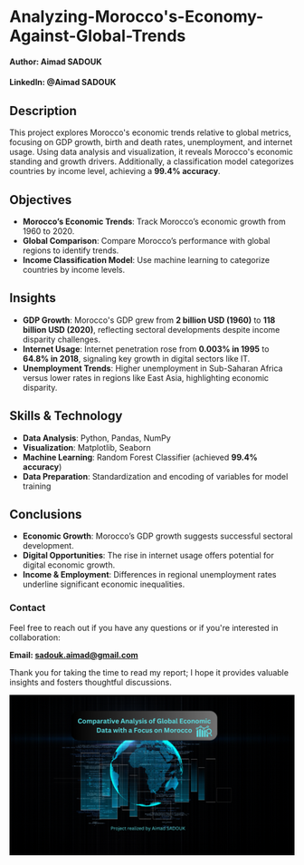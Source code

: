 # Analyzing-Morocco's-Economy-Against-Global-Trends

#### Author: Aimad SADOUK  
#### LinkedIn: @Aimad SADOUK

## Description  
This project explores Morocco's economic trends relative to global metrics, focusing on GDP growth, birth and death rates, unemployment, and internet usage. Using data analysis and visualization, it reveals Morocco's economic standing and growth drivers. Additionally, a classification model categorizes countries by income level, achieving a **99.4% accuracy**.

## Objectives  
- **Morocco’s Economic Trends**: Track Morocco’s economic growth from 1960 to 2020.  
- **Global Comparison**: Compare Morocco’s performance with global regions to identify trends.  
- **Income Classification Model**: Use machine learning to categorize countries by income levels.

## Insights  
- **GDP Growth**: Morocco's GDP grew from **2 billion USD (1960)** to **118 billion USD (2020)**, reflecting sectoral developments despite income disparity challenges.  
- **Internet Usage**: Internet penetration rose from **0.003% in 1995** to **64.8% in 2018**, signaling key growth in digital sectors like IT.  
- **Unemployment Trends**: Higher unemployment in Sub-Saharan Africa versus lower rates in regions like East Asia, highlighting economic disparity.

## Skills & Technology  
- **Data Analysis**: Python, Pandas, NumPy  
- **Visualization**: Matplotlib, Seaborn  
- **Machine Learning**: Random Forest Classifier (achieved **99.4% accuracy**)  
- **Data Preparation**: Standardization and encoding of variables for model training

## Conclusions  
- **Economic Growth**: Morocco’s GDP growth suggests successful sectoral development.  
- **Digital Opportunities**: The rise in internet usage offers potential for digital economic growth.  
- **Income & Employment**: Differences in regional unemployment rates underline significant economic inequalities.

### Contact 

Feel free to reach out if you have any questions or if you're interested in collaboration:

**Email: sadouk.aimad@gmail.com**


Thank you for taking the time to read my report; I hope it provides valuable insights and fosters thoughtful discussions.


![image alt text](https://github.com/AimadSADOUK/Analyzing-Morocco-s-Economy-Against-Global-Trends/blob/main/03-%20Global%20analysis%20Economic.png)


